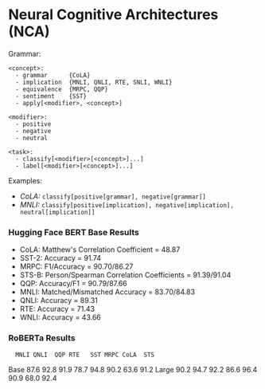 # Neural Cognitive Architectures (NCA)

Grammar:

```
<concept>:
  - grammar      {CoLA}
  - implication  {MNLI, QNLI, RTE, SNLI, WNLI}
  - equivalence  {MRPC, QQP}
  - sentiment    {SST}
  - apply[<modifier>, <concept>]

<modifier>:
  - positive
  - negative
  - neutral

<task>:
  - classify[<modifier>[<concept>]...]
  - label[<modifier>[<concept>]...]
```

Examples:

  - *CoLA:* `classify[positive[grammar], negative[grammar]]`
  - *MNLI:* `classify[positive[implication], negative[implication], neutral[implication]]`

### Hugging Face BERT Base Results

  - CoLA: Matthew's Correlation Coefficient = 48.87
  - SST-2: Accuracy = 91.74
  - MRPC: F1/Accuracy = 90.70/86.27
  - STS-B: Person/Spearman Correlation Coefficients = 91.39/91.04
  - QQP: Accuracy/F1 = 90.79/87.66
  - MNLI: Matched/Mismatched Accuracy = 83.70/84.83
  - QNLI: Accuracy = 89.31
  - RTE: Accuracy = 71.43
  - WNLI: Accuracy = 43.66

### RoBERTa Results

      MNLI QNLI  QQP RTE   SST MRPC CoLA  STS
Base  87.6 92.8 91.9 78.7 94.8 90.2 63.6 91.2
Large 90.2 94.7 92.2 86.6 96.4 90.9 68.0 92.4
